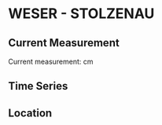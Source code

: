 # WESER - STOLZENAU

## Current Measurement

Current measurement: <Value topic="rivers/pegel-online/WESER/STOLZENAU/measurementValue"/> cm

## Time Series

<TimeSeries topic="rivers/pegel-online/WESER/STOLZENAU/measurementValue" period="week" />

## Location

<WorldMap>
  <Marker lat="52.518250393030364" lon="9.077734771251487" labelTopic="rivers/pegel-online/WESER/STOLZENAU" />
</WorldMap>
